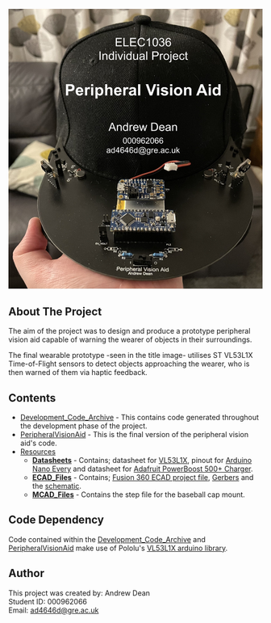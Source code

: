 ![Peripheral_Vision_Aid](Resources/Assets/Title_Image.jpg)
## About The Project
The aim of the project was to design and produce a prototype peripheral vision aid capable of warning the wearer of objects in their surroundings.

The final wearable prototype -seen in the title image- utilises ST VL53L1X Time-of-Flight sensors to detect objects approaching the wearer, who is then warned of them via haptic feedback.

## Contents
- [Development_Code_Archive](Development_Code_Archive/) - This contains code generated throughout the development phase of the project.
- [PeripheralVisionAid](PeripheralVisionAid/) - This is the final version of the peripheral vision aid's code.
- [Resources](Resources/)
    - **[Datasheets](Resources/Datasheets/)** - Contains; datasheet for [VL53L1X](Resources/Datasheets/vl53l1x.pdf), pinout for [Arduino Nano Every](Resources/Datasheets/ArduinoNanoEvery_Pinout.pdf) and datasheet for [Adafruit PowerBoost 500+ Charger](Resources/Datasheets/adafruit-powerboost-500-plus-charger.pdf).
    - **[ECAD_Files](Resources/ECAD_Files/)** - Contains; [Fusion 360 ECAD project file](Resources/ECAD_Files/F360_Project/), [Gerbers](Resources/ECAD_Files/Gerbers/) and the [schematic](Resources/ECAD_Files/Schematic/).
    - **[MCAD_Files](Resources/MCAD_Files/)** - Contains the step file for the baseball cap mount.

## Code Dependency
Code contained within the [Development_Code_Archive](Development_Code_Archive/) and [PeripheralVisionAid](PeripheralVisionAid/) make use of Pololu's [VL53L1X arduino library](https://github.com/pololu/vl53l1x-arduino).

## Author
This project was created by: Andrew Dean \
Student ID: 000962066 \
Email: ad4646d@gre.ac.uk
